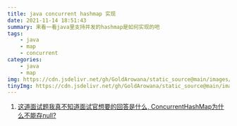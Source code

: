 ```yaml
---
title: java concurrent hashmap 实现
date: 2021-11-14 18:51:43
summary: 来看一看java里支持并发的hashmap是如何实现的吧
tags:  
    - java
    - map
    - concurrent
categories:
    - java
    - map
img: https://cdn.jsdelivr.net/gh/GoldArowana/static_source@main/images/cover/co58-m.jpg
tinyImg: https://cdn.jsdelivr.net/gh/GoldArowana/static_source@main/images/tiny/cover/co58.jpg
---
```



1. [这道面试题我真不知道面试官想要的回答是什么, ConcurrentHashMap为什么不能存null?](https://segmentfault.com/a/1190000021105716)
